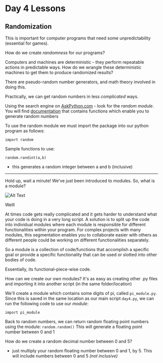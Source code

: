 # Day 4 Lessons
## Randomization 
This is important for computer programs that need some unpredictability
(essential for games).


How do we create *randomness* for our programs? 

Computers and machines are deterministic - they perform repeatable actions in predictable ways. How do we wrangle these deterministic machines to get them to produce randomized results? 

There are pseudo-random number generators, and math theory involved in doing this.

Practically, we can get random numbers in less *complicated* ways. 

Using the search engine on [AskPython.com](askpython.com) - look for the *random module*. You will find [documentation](https://www.askpython.com/python-modules/python-random-module-generate-random-numbers-sequences) that contains functions which enable you to generate random numbers

To use the random module we must import the package into our python program as follows:

```
import random
```
Sample functions to use: 
```
random.randint(a,b)
```
- this generates a random integer between a and b (inclusive)

_________

Hold up, wait a minute!
We've just been introduced to modules. So, what is a module?

![Alt Text](https://media.giphy.com/media/aWU9OI9oxxwGc/giphy.gif)

<!-- <img src="https://media.giphy.com/media/aWU9OI9oxxwGc/giphy.gif" width="250">
-->
Welll

At times code gets really complicated and it gets harder to understand what your code is doing in a very long script. 
A solution is to split up  the code into individual modules where each module is responsible for different functionalities within your program.
For complex projects with many modules, this segmentation enables you to collaborate easier with others as different people could be working on different functionalities separately. 

So a module is a collection of code/functions that accomplish a specific goal or provide a specific functionality that can be used or slotted into other bodies of code. 

Essentially, its functional-piece-wise code. 

How can we create our own modules? 
It's as easy as creating other .py files and importing it into another script (in the same folder/location)

We'll create a module which contains some digits of pi, called `pi_module.py`. Since this is saved in the same location as our main script `day4.py`, we can run the following code to use our *module*:
```
import pi_module
```

Back to random numbers, we can return random floating point numbers using the module:  `random.random()` 
This will generate a floating point number between 0 and 1

How do we create a random decimal number between 0 and 5?
* just multiply your random floating number between 0 and 1, by 5. This will include numbers between 0 and 5 *(not inclusive)*
